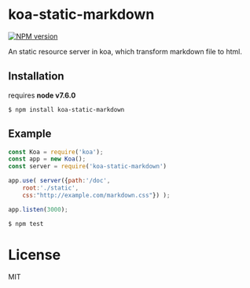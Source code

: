 # koa-static-markdown
[![NPM version][npm-image]][npm-url]

An static resource server in koa, which transform markdown file to html.

## Installation

 requires __node v7.6.0__ 

```
$ npm install koa-static-markdown
```

## Example

```js
const Koa = require('koa');
const app = new Koa();
const server = require('koa-static-markdown')

app.use( server({path:'/doc',
    root:'./static',
    css:"http://example.com/markdown.css"}) );

app.listen(3000);
```


```
$ npm test
```




# License

  MIT

[npm-image]: https://img.shields.io/npm/v/koa-static-markdown.svg?style=flat
[npm-url]: https://www.npmjs.com/package/koa-static-markdown
